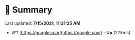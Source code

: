 # 📖 Summary
Last updated: **7/15/2021, 11:31:25 AM**

- `GET` [https://google.com](https://google.com) - **Up** (228ms)
